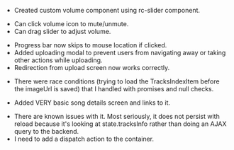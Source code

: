 - Created custom volume component using rc-slider component.
* Can click volume icon to mute/unmute.
* Can drag slider to adjust volume.
- Progress bar now skips to mouse location if clicked.
- Added uploading modal to prevent users from navigating away or taking other actions while uploading.
- Redirection from upload screen now works correctly.
* There were race conditions (trying to load the TracksIndexItem before the imageUrl is saved) that I handled with promises and null checks.
- Added VERY basic song details screen and links to it.
* There are known issues with it. Most seriously, it does not persist with reload because it's looking at state.tracksInfo rather than doing an AJAX query to the backend.
* I need to add a dispatch action to the container.
